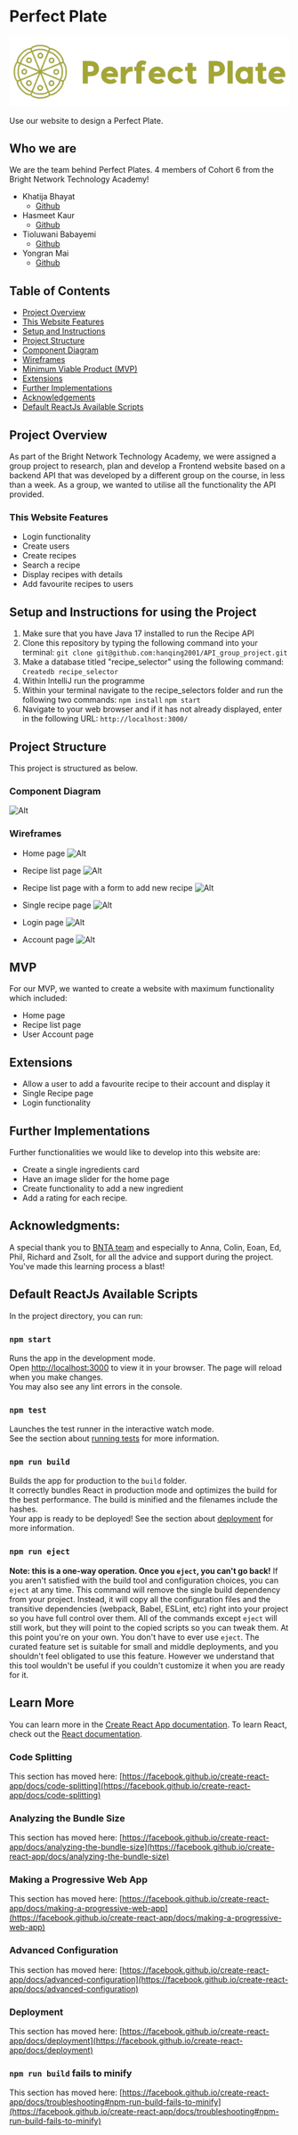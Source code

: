 # **Perfect Plate**
<p align="center">
  <img src="https://github.com/YoyoMai98/recipe_front_end/blob/main/recipe_selectors/src/components/Logo.png" alt="Perfect Plate"/>
</p>

Use our website to design a Perfect Plate.

## **Who we are**
We are the team behind Perfect Plates. 4 members of Cohort 6 from the Bright Network Technology Academy!
* Khatija Bhayat
  * [Github](https://github.com/ktb13)
* Hasmeet Kaur
  * [Github](https://github.com/HasmeetKaur)
* Tioluwani Babayemi
  * [Github](https://github.com/tio982)
* Yongran Mai
  * [Github](https://github.com/YoyoMai98)

## **Table of Contents**
* [Project Overview](#project-overview)
* [This Website Features](#this-website-features)
* [Setup and Instructions](#setup-and-instructions-for-using-the-project)
* [Project Structure](#project-structure)
* [Component Diagram](#component-diagram)
* [Wireframes](#wireframes)
* [Minimum Viable Product (MVP)](#mvp)
* [Extensions](#extension)
* [Further Implementations](#further-implementations--extensions)
* [Acknowledgements](#acknowledgments)
* [Default ReactJs Available Scripts](#default-reactjs-available-scripts)

## **Project Overview**
As part of the Bright Network Technology Academy, we were assigned a group project to research, plan and develop a Frontend website based on a backend API that was developed by a different group on the course, in less than a week. As a group, we wanted to utilise all the functionality the API provided.

### **This Website Features**
- Login functionality
- Create users
- Create recipes
- Search a recipe
- Display recipes with details
- Add favourite recipes to users

## **Setup and Instructions for using the Project**
1. Make sure that you have Java 17 installed to run the Recipe API
2. Clone this repository by typing the following command into your terminal: ```git clone git@github.com:hanqing2001/API_group_project.git```
3. Make a database titled "recipe_selector" using the following command: ```Createdb recipe_selector```
4. Within IntelliJ run the programme
5. Within your terminal navigate to the recipe_selectors folder and run the following two commands:
```npm install```
```npm start```
5. Navigate to your web browser and if it has not already displayed, enter in the following URL:
```http://localhost:3000/```

## **Project Structure**
This project is structured as below.

### **Component Diagram**
![Alt](/component_diagram.png "Component Diagram")

### **Wireframes**

- Home page
![Alt](/wireframes/wireframe_p1.png "Wireframe 1")

- Recipe list page
![Alt](/wireframes/wireframe_p2.png "Wireframe 2")

- Recipe list page with a form to add new recipe
![Alt](/wireframes/wireframe_p3.png "Wireframe 3")

- Single recipe page
![Alt](/wireframes/wireframe_p4.png "Wireframe 4")

- Login page
![Alt](/wireframes/wireframe_p5.png "Wireframe 5")

- Account page
![Alt](/wireframes/wireframe_p6.png "Wireframe 6")

## **MVP**
For our MVP, we wanted to create a website with maximum functionality which included:
* Home page
* Recipe list page
* User Account page

## **Extensions**
* Allow a user to add a favourite recipe to their account and display it
* Single Recipe page
* Login functionality

## **Further Implementations**
Further functionalities we would like to develop into this website are:
* Create a single ingredients card
* Have an image slider for the home page
* Create functionality to add a new ingredient
* Add a rating for each recipe.

## **Acknowledgments:**
A special thank you to [BNTA team](https://techacademy.brightnetwork.co.uk/) and especially to Anna, Colin, Eoan, Ed, Phil, Richard and Zsolt, for all the advice and support during the project.
You've made this learning process a blast!

## Default ReactJs Available Scripts
In the project directory, you can run:
### `npm start`
Runs the app in the development mode.\
Open [http://localhost:3000](http://localhost:3000) to view it in your browser.
The page will reload when you make changes.\
You may also see any lint errors in the console.
### `npm test`
Launches the test runner in the interactive watch mode.\
See the section about [running tests](https://facebook.github.io/create-react-app/docs/running-tests) for more information.
### `npm run build`
Builds the app for production to the `build` folder.\
It correctly bundles React in production mode and optimizes the build for the best performance.
The build is minified and the filenames include the hashes.\
Your app is ready to be deployed!
See the section about [deployment](https://facebook.github.io/create-react-app/docs/deployment) for more information.
### `npm run eject`
**Note: this is a one-way operation. Once you `eject`, you can't go back!**
If you aren't satisfied with the build tool and configuration choices, you can `eject` at any time. This command will remove the single build dependency from your project.
Instead, it will copy all the configuration files and the transitive dependencies (webpack, Babel, ESLint, etc) right into your project so you have full control over them. All of the commands except `eject` will still work, but they will point to the copied scripts so you can tweak them. At this point you're on your own.
You don't have to ever use `eject`. The curated feature set is suitable for small and middle deployments, and you shouldn't feel obligated to use this feature. However we understand that this tool wouldn't be useful if you couldn't customize it when you are ready for it.
## Learn More
You can learn more in the [Create React App documentation](https://facebook.github.io/create-react-app/docs/getting-started).
To learn React, check out the [React documentation](https://reactjs.org/).
### Code Splitting
This section has moved here: [https://facebook.github.io/create-react-app/docs/code-splitting](https://facebook.github.io/create-react-app/docs/code-splitting)
### Analyzing the Bundle Size
This section has moved here: [https://facebook.github.io/create-react-app/docs/analyzing-the-bundle-size](https://facebook.github.io/create-react-app/docs/analyzing-the-bundle-size)
### Making a Progressive Web App
This section has moved here: [https://facebook.github.io/create-react-app/docs/making-a-progressive-web-app](https://facebook.github.io/create-react-app/docs/making-a-progressive-web-app)
### Advanced Configuration
This section has moved here: [https://facebook.github.io/create-react-app/docs/advanced-configuration](https://facebook.github.io/create-react-app/docs/advanced-configuration)
### Deployment
This section has moved here: [https://facebook.github.io/create-react-app/docs/deployment](https://facebook.github.io/create-react-app/docs/deployment)
### `npm run build` fails to minify
This section has moved here: [https://facebook.github.io/create-react-app/docs/troubleshooting#npm-run-build-fails-to-minify](https://facebook.github.io/create-react-app/docs/troubleshooting#npm-run-build-fails-to-minify)